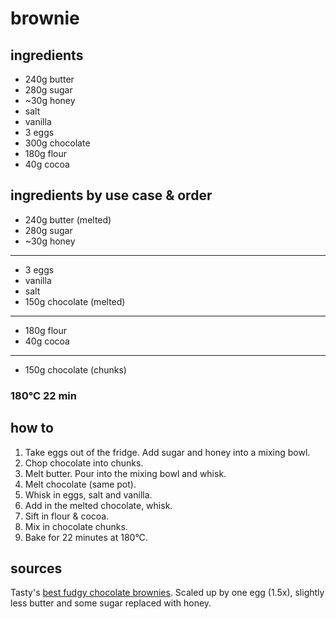 # brownie

## ingredients

- 240g butter
- 280g sugar
- ~30g honey
- salt
- vanilla
- 3 eggs
- 300g chocolate
- 180g flour
- 40g cocoa

## ingredients by use case & order

- 240g butter (melted)
- 280g sugar
- ~30g honey
---
- 3 eggs
- vanilla
- salt
- 150g chocolate (melted)
---
- 180g flour
- 40g cocoa
--- 
- 150g chocolate (chunks)

### 180°C 22 min

## how to

1. Take eggs out of the fridge. Add sugar and honey into a mixing bowl.
2. Chop chocolate into chunks.
3. Melt butter. Pour into the mixing bowl and whisk.
4. Melt chocolate (same pot).
5. Whisk in eggs, salt and vanilla.
6. Add in the melted chocolate, whisk.
7. Sift in flour & cocoa.
8. Mix in chocolate chunks.
9. Bake for 22 minutes at 180°C.

## sources

Tasty's [best fudgy chocolate brownies](https://www.youtube.com/watch?v=lIb_741_dIw). Scaled up by one egg (1.5x), slightly less butter and some sugar replaced with honey.
